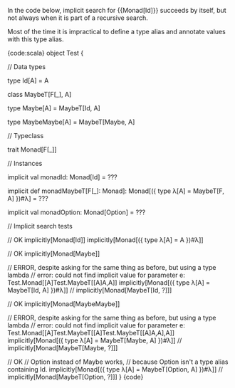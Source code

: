 In the code below, implicit search for {{Monad[Id]}} succeeds by itself, but not always when it is part of a recursive search.

Most of the time it is impractical to define a type alias and annotate values with this type alias.

{code:scala}
object Test {

  // Data types

  type Id[A] = A

  class MaybeT[F[_], A]

  type Maybe[A] = MaybeT[Id, A]

  type MaybeMaybe[A] = MaybeT[Maybe, A]


  // Typeclass

  trait Monad[F[_]]


  // Instances

  implicit val monadId: Monad[Id] = ???

  implicit def monadMaybeT[F[_]: Monad]: Monad[({ type λ[A] = MaybeT[F, A] })#λ] = ???

  implicit val monadOption: Monad[Option] = ???


  // Implicit search tests

  // OK
  implicitly[Monad[Id]]
  implicitly[Monad[({ type λ[A] = A })#λ]]

  // OK
  implicitly[Monad[Maybe]]

  // ERROR, despite asking for the same thing as before, but using a type lambda
  // error: could not find implicit value for parameter e: Test.Monad[[A]Test.MaybeT[[A]A,A]]
  implicitly[Monad[({ type λ[A] = MaybeT[Id, A] })#λ]]
  // implicitly[Monad[MaybeT[Id, ?]]]

  // OK
  implicitly[Monad[MaybeMaybe]]

  // ERROR, despite asking for the same thing as before, but using a type lambda
  // error: could not find implicit value for parameter e: Test.Monad[[A]Test.MaybeT[[A]Test.MaybeT[[A]A,A],A]]
  implicitly[Monad[({ type λ[A] = MaybeT[Maybe, A] })#λ]]
  // implicitly[Monad[MaybeT[Maybe, ?]]]

  // OK
  // Option instead of Maybe works,
  // because Option isn't a type alias containing Id.
  implicitly[Monad[({ type λ[A] = MaybeT[Option, A] })#λ]]
  // implicitly[Monad[MaybeT[Option, ?]]]
}
{code}

